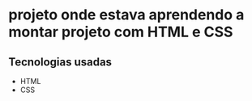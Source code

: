 # projeto onde estava aprendendo a montar projeto com HTML e CSS

## Tecnologias usadas
- HTML
- CSS
